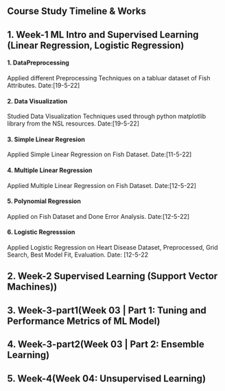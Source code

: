 ## Course Study Timeline & Works
## 1. Week-1 ML Intro and Supervised Learning (Linear Regression, Logistic Regression)
   #### 1. DataPreprocessing
   Applied different Preprocessing Techniques on a tabluar dataset of Fish Attributes.
   Date:[19-5-22]
   #### 2. Data Visualization
   Studied Data Visualization Techniques used through python matplotlib library from the NSL resources.
   Date:[19-5-22]
   #### 3. Simple Linear Regresion
   Applied Simple Linear Regression on Fish Dataset.
   Date:[11-5-22]
   #### 4. Multiple Linear Regression
   Applied Multiple Linear Regression on Fish Dataset.
   Date:[12-5-22]
   #### 5. Polynomial Regression
   Applied on Fish Dataset and Done Error Analysis.
   Date:[12-5-22]
   #### 6. Logistic Regresssion
   Applied Logistic Regression on Heart Disease Dataset, Preprocessed, Grid Search, Best Model Fit, Evaluation.
   Date: [12-5-22
   
## 2. Week-2 Supervised Learning (Support Vector Machines))
## 3. Week-3-part1(Week 03 | Part 1: Tuning and Performance Metrics of ML Model)
## 4. Week-3-part2(Week 03 | Part 2: Ensemble Learning)
## 5. Week-4(Week 04: Unsupervised Learning)


